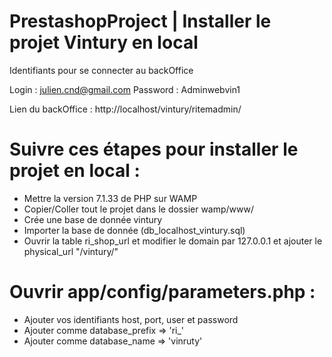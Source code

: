 # PrestashopProject | Installer le projet Vintury en local


Identifiants pour se connecter au backOffice 

Login    :  julien.cnd@gmail.com
Password :  Adminwebvin1

Lien du backOffice : http://localhost/vintury/ritemadmin/ 


# Suivre ces étapes pour installer le projet en local :

- Mettre la version 7.1.33 de PHP sur WAMP
- Copier/Coller tout le projet dans le dossier wamp/www/
- Crée une base de donnée vintury
- Importer la base de donnée (db_localhost_vintury.sql)
- Ouvrir la table ri_shop_url et modifier le domain par 127.0.0.1 et ajouter le physical_url "/vintury/"

# Ouvrir app/config/parameters.php :

- Ajouter vos identifiants host, port, user et password
- Ajouter comme database_prefix => 'ri_'
- Ajouter comme database_name => 'vinruty'


